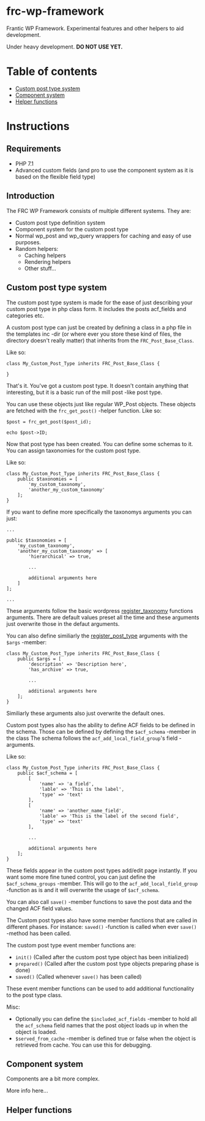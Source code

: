 # frc-wp-framework
Frantic WP Framework. Experimental features and other helpers to aid development.

Under heavy development.
**DO NOT USE YET.**

# Table of contents

* [Custom post type system](#custom-post-type-system)
* [Component system](#component-system)
* [Helper functions](#helper-functions)



# Instructions

## Requirements

* PHP 7.1
* Advanced custom fields (and pro to use the component system as it is based on the flexible field type)

## Introduction

The FRC WP Framework consists of multiple different systems. They are:

* Custom post type definition system
* Component system for the custom post type
* Normal wp_post and wp_query wrappers for caching and easy of use purposes.
* Random helpers:
    * Caching helpers
    * Rendering helpers
    * Other stuff...

## Custom post type system

The custom post type system is made for the ease of just describing your custom post type in php class form. It includes the posts acf_fields and categories etc.

A custom post type can just be created by defining a class in a php file in the templates inc -dir (or where ever you store these kind of files, the directory doesn't really matter) that inherits from the `FRC_Post_Base_Class`.

Like so:
```
class My_Custom_Post_Type inherits FRC_Post_Base_Class {

}
```

That's it. You've got a custom post type. It doesn't contain anything that interesting, but it is a basic run of the mill post -like post type.

You can use these objects just like regular WP_Post objects. These objects are fetched with the `frc_get_post()` -helper function. Like so:

```
$post = frc_get_post($post_id);

echo $post->ID;
```

Now that post type has been created. You can define some schemas to it. You can assign taxonomies for the custom post type.

Like so:
```
class My_Custom_Post_Type inherits FRC_Post_Base_Class {
    public $taxonomies = [
        'my_custom_taxonomy',
        'another_my_custom_taxonomy'
    ];
}
```

If you want to define more specifically the taxonomys arguments you can just:
```
... 

public $taxonomies = [
    'my_custom_taxonomy',
    'another_my_custom_taxonomy' => [
        'hierarchical' => true,

        ...

        additional arguments here
    ]
];

...
```
These arguments follow the basic wordpress [register_taxonomy](https://codex.wordpress.org/Function_Reference/register_taxonomy) functions arguments. There are default values preset all the time and these arguments just overwrite those in the defaut arguments.

You can also define similiarly the [register_post_type](https://codex.wordpress.org/Function_Reference/register_post_type) arguments with the `$args` -member:
```
class My_Custom_Post_Type inherits FRC_Post_Base_Class {
    public $args = [
        'description' => 'Description here',
        'has_archive' => true,

        ...

        additional arguments here
    ];
}
```

Similiarly these arguments also just overwrite the default ones.

Custom post types also has the ability to define ACF fields to be defined in the schema. Those can be defined by defining the `$acf_schema` -member in the class The schema follows the `acf_add_local_field_group`'s field -arguments.

Like so:
```
class My_Custom_Post_Type inherits FRC_Post_Base_Class {
    public $acf_schema = [
        [
            'name' => 'a_field',
            'lable' => 'This is the label',
            'type' => 'text'
        ],
        [
            'name' => 'another_name_field',
            'lable' => 'This is the label of the second field',
            'type' => 'text'
        ],

        ...

        additional arguments here
    ];
}
```

These fields appear in the custom post types add/edit page instantly. If you want some more fine tuned control, you can just define the `$acf_schema_groups` -member. This will go to the `acf_add_local_field_group` -function as is and it will overwrite the usage of `$acf_schema`.

You can also call `save()` -member functions to save the post data and the changed ACF field values.

The Custom post types also have some member functions that are called in different phases. For instance:
`saved()` -function is called when ever `save()` -method has been called.

The custom post type event member functions are:
* `init()` (Called after the custom post type object has been initialized)
* `prepared()` (Called after the custom post type objects preparing phase is done)
* `saved()` (Called whenever `save()` has been called)

These event member functions can be used to add additional functionality to the post type class.

Misc:
* Optionally you can define the `$included_acf_fields` -member to hold all the `acf_schema` field names that the post object loads up in when the object is loaded.
* `$served_from_cache` -member is defined true or false when the object is retrieved from cache. You can use this for debugging.


## Component system

Components are a bit more complex. 

More info here...


## Helper functions

```

```